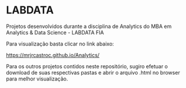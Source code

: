 # LABDATA
Projetos desenvolvidos durante a disciplina de Analytics do MBA em Analytics &amp; Data Science - LABDATA FIA

Para visualização basta clicar no link abaixo:

 https://mrjrcastroc.github.io/Analytics/


Para os outros projetos contidos neste repositório, sugiro efetuar o download de suas respectivas pastas e abrir o arquivo .html no browser para melhor visualização.
